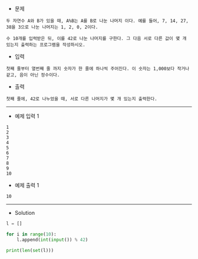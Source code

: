 - 문제

```
두 자연수 A와 B가 있을 때, A%B는 A를 B로 나눈 나머지 이다. 예를 들어, 7, 14, 27, 38을 3으로 나눈 나머지는 1, 2, 0, 2이다. 

수 10개를 입력받은 뒤, 이를 42로 나눈 나머지를 구한다. 그 다음 서로 다른 값이 몇 개 있는지 출력하는 프로그램을 작성하시오.
```

- 입력

```
첫째 줄부터 열번째 줄 까지 숫자가 한 줄에 하나씩 주어진다. 이 숫자는 1,000보다 작거나 같고, 음이 아닌 정수이다.
```

- 출력

```
첫째 줄에, 42로 나누었을 때, 서로 다른 나머지가 몇 개 있는지 출력한다.
```

---

- 예제 입력 1 

```
1
2
3
4
5
6
7
8
9
10
```

- 예제 출력 1 

```
10
```

---

- Solution

```py
l = []

for i in range(10):
    l.append(int(input()) % 42)

print(len(set(l)))
```
